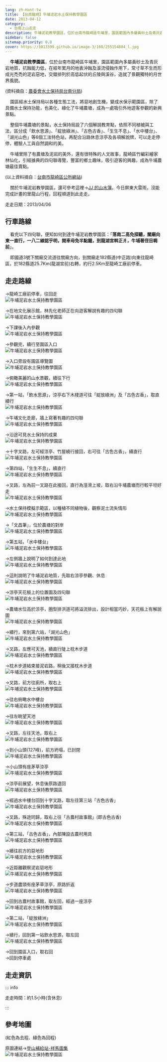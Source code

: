 ```yaml
---
lang: zh-Hant-tw
title: 【台南龍崎】牛埔泥岩水土保持教學園區
date: 2013-04-12
category: 
  - 台南上山走走
description: 牛埔泥岩教學園區，位於台南市龍崎區牛埔里，園區範圍內多屬黃砂土及青灰岩地質，抗蝕能力低，在經年累月的地表沖蝕及溪流侵蝕作用下，常寸草不生而形成光禿禿的泥岩惡地，交錯排列於高低起伏的丘陵與溪谷，造就了景觀獨特的月世界風貌。園區經水土保持局以各種生態工法，將惡地創生機，變成水保示範園區，除了具備水土保持功能，也美化、綠化了牛埔農塘，成為一處吸引外地遊客參觀的新興景點。
sidebar: false
sitemap.priority: 0.8
cover: https://1013399.github.io/image-3/160/255154884_l.jpg
---
```


    **牛埔泥岩教學園區**，位於台南市龍崎區牛埔里，園區範圍內多屬黃砂土及青灰岩地質，抗蝕能力低，在經年累月的地表沖蝕及溪流侵蝕作用下，常寸草不生而形成光禿禿的泥岩惡地，交錯排列於高低起伏的丘陵與溪谷，造就了景觀獨特的月世界風貌。

(資料摘自：[農委會水土保持局台南分局](http://mudstone.swcb.gov.tw/area_01.htm))  

    園區經水土保持局以各種生態工法，將惡地創生機，變成水保示範園區，除了具備水土保持功能，也美化、綠化了牛埔農塘，成為一處吸引外地遊客參觀的新興景點。  

<!-- more -->

    整個牛埔農塘的景點，水土保持局設了六個解說教育點，依照不同植被與工法，區分成「飲水思源」、「綻放綠洲」、「古色古香」、「生生不息」、「水中樓台」、「湖光山色」等6個工法特色站，再配合沿路休息涼亭及各項解說牌，可以走走停停，體驗人工與自然調和的美。  

    牛埔里除了有農塘及泥岩的美外，還有很特殊的人文故事，龍崎區竹編彩繪家林仙化，引經據典的四句聯導覽，豐富的鄉土趣味，吸引遊客的興趣，成為牛埔農塘最佳賣點。

(以上資料摘自：[台南市龍崎區公所網站](http://web2.tainan.gov.tw/commonsystem/news/shownews.aspx?SN=27240))  

    關於牛埔泥岩教學園區，還可參考這裡→[JJ 的山水簿](http://tw.myblog.yahoo.com/jj-mount/article?mid=12289)。今日屏東大雷雨，沒能完成計畫的里龍山行程，回程順道到此走走。

走走日期：2013/04/06

## 行車路線  
    看完以下四句聯，便知如何到達牛埔泥岩教學園區：「**落南二高免探聽，關廟向東一直行，一八二線認乎明，開車毋免半點鐘，到龍湖宮斡正爿，牛埔著侄目睭前**」。  

    即國道3號下關廟交流道往關廟方向，到關廟走182縣道(中正路)向東往龍崎區，於182縣道25.7Km(龍湖宮前)右轉，約行2.5Km至龍崎工廠前停車。

## 走走路線  
→龍崎工廠前停車，往回走  
![牛埔泥岩水土保持教學園區](https://1013399.github.io/image-3/160/255154875_l.jpg)

→在地文化展示館，林先化老師正在向遊客解說有趣的四句聯  
![牛埔泥岩水土保持教學園區](https://1013399.github.io/image-3/160/255154877_l.jpg)

→下課後入內參觀  
![牛埔泥岩水土保持教學園區](https://1013399.github.io/image-3/160/255154951_l.jpg)

→參觀完，續行至園區入口  
![牛埔泥岩水土保持教學園區](https://1013399.github.io/image-3/160/255154884_l.jpg)

→入口旁設有園區導覽圖  
![牛埔泥岩水土保持教學園區](https://1013399.github.io/image-3/160/255154888_l.jpg)

→俯瞰美麗的山水景觀，續往下行  
![牛埔泥岩水土保持教學園區](https://1013399.github.io/image-3/160/255154889_l.jpg)

→第一站，「飲水思源」，涼亭右下木棧道可往「綻放綠洲」及「古色古香」，取直續行  
![牛埔泥岩水土保持教學園區](https://1013399.github.io/image-3/160/255154891_l.jpg)

→牛埔文化走廊，牆上寫著有趣的四句聯  
![牛埔泥岩水土保持教學園區](https://1013399.github.io/image-3/160/255154892_l.jpg)

→沿途可見水土保持的成果  
![牛埔泥岩水土保持教學園區](https://1013399.github.io/image-3/160/255154894_l.jpg)

→十字叉路，左可經涼亭、竹屋繞行接回，右可往「古色古香」，續直行  
![牛埔泥岩水土保持教學園區](https://1013399.github.io/image-3/160/255154896_l.jpg)

→第四站，「生生不息」，續直行  
![牛埔泥岩水土保持教學園區](https://1013399.github.io/image-3/160/255154898_l.jpg)

→叉路，左為前一叉路在此接回，直行為溼滑上坡，取右沿牛埔農塘而行較平坦好走  
![牛埔泥岩水土保持教學園區](https://1013399.github.io/image-3/160/255154899_l.jpg)

→水土保持模擬示範區，以種植不同植物後，觀察泥土流失情形  
![牛埔泥岩水土保持教學園區](https://1013399.github.io/image-3/160/255154939_l.jpg)

→「文昌筆」，位於農塘的對岸  
![牛埔泥岩水土保持教學園區](https://1013399.github.io/image-3/160/255154909_l.jpg)

→第五站，「水中樓台」  
![牛埔泥岩水土保持教學園區](https://1013399.github.io/image-3/160/255154902_l.jpg)

→左側牆上說明了如何到達此地  
![牛埔泥岩水土保持教學園區](https://1013399.github.io/image-3/160/255154904_l.jpg)

→這則說明了牛埔泥岩地質，先取右涼亭參觀、休息  
![牛埔泥岩水土保持教學園區](https://1013399.github.io/image-3/160/255154936_l.jpg)

→涼亭天花板上的位置圖及四句聯  
![牛埔泥岩水土保持教學園區](https://1013399.github.io/image-3/160/255154907_l.jpg)

→農塘水位高於涼亭，圈型排洪道可將溢流排出，設計相當巧妙，天花板上有解說圖  
![牛埔泥岩水土保持教學園區](https://1013399.github.io/image-3/160/255154905_l.jpg)

→續行，來到第六站，「湖光山色」  
![牛埔泥岩水土保持教學園區](https://1013399.github.io/image-3/160/255154913_l.jpg)

→叉路，左應可天池，續直行陡上枕木步道  
![牛埔泥岩水土保持教學園區](https://1013399.github.io/image-3/160/255154916_l.jpg)

→枕木步道結束接泥岩路，稍後又接枕木步道  
![牛埔泥岩水土保持教學園區](https://1013399.github.io/image-3/160/255154935_l.jpg)

→叉路，前方往廁所，取右上  
![牛埔泥岩水土保持教學園區](https://1013399.github.io/image-3/160/255154919_l.jpg)

→往右俯瞰水中樓台  
![牛埔泥岩水土保持教學園區](https://1013399.github.io/image-3/160/255154922_l.jpg)

→往左眺望天池  
![牛埔泥岩水土保持教學園區](https://1013399.github.io/image-3/160/255154924_l.jpg)

→叉路，左往天池，取右上  
![牛埔泥岩水土保持教學園區](https://1013399.github.io/image-3/160/255154925_l.jpg)

→到小山頭(127峰)，前方坍塌，已封閉  
![牛埔泥岩水土保持教學園區](https://1013399.github.io/image-3/160/255154927_l.jpg)

→小山頭有座茅草涼亭  
![牛埔泥岩水土保持教學園區](https://1013399.github.io/image-3/160/255154928_l.jpg)

→涼亭前展望，休息後原路退回  
![牛埔泥岩水土保持教學園區](https://1013399.github.io/image-3/160/255154930_l.jpg)

→經過水中樓台回到十字叉路，取左往第三站「古色古香」  
![牛埔泥岩水土保持教學園區](https://1013399.github.io/image-3/160/255154940_l.jpg)

→叉路，殊途同歸，取右上往「古農村故事館」(即古色古香)  
![牛埔泥岩水土保持教學園區](https://1013399.github.io/image-3/160/255154942_l.jpg)

→第三站，「古色古香」，內部陳設古農村用具  
![牛埔泥岩水土保持教學園區](https://1013399.github.io/image-3/160/255154944_l.jpg)

→續往前方的惡地形  
![牛埔泥岩水土保持教學園區](https://1013399.github.io/image-3/160/255154945_l.jpg)

→近距離觀察泥岩惡地形  
![牛埔泥岩水土保持教學園區](https://1013399.github.io/image-3/160/255154946_l.jpg)

→步道盡頭有座茅草涼亭，原路折返  
![牛埔泥岩水土保持教學園區](https://1013399.github.io/image-3/160/255154947_l.jpg)

→回到古農村故事館，取左回，經過一座涼亭  
![牛埔泥岩水土保持教學園區](https://1013399.github.io/image-3/160/255154948_l.jpg)

→第二站，「綻放綠洲」  
![牛埔泥岩水土保持教學園區](https://1013399.github.io/image-3/160/255154949_l.jpg)

→續行，回到第一站飲水思源，取左回  
![牛埔泥岩水土保持教學園區](https://1013399.github.io/image-3/160/255154950_l.jpg)

→回到園區入口，取右回  
→回到停車處

## 走走資訊

::: info

走走時間：約1.5小時(含休息)

:::

## 參考地圖
(紅色為去程、綠色為回程)  

原圖連結→[登山補給站-祥馬圖集](http://www.keepon.com.tw/DiscussLoad.aspx?code=314B5CF9AEC3A19170A9A7E294A7989A79ACFD8F3B8446A6)  
![牛埔泥岩水土保持教學園區](https://1013399.github.io/image-3/160/255256637_l.jpg)